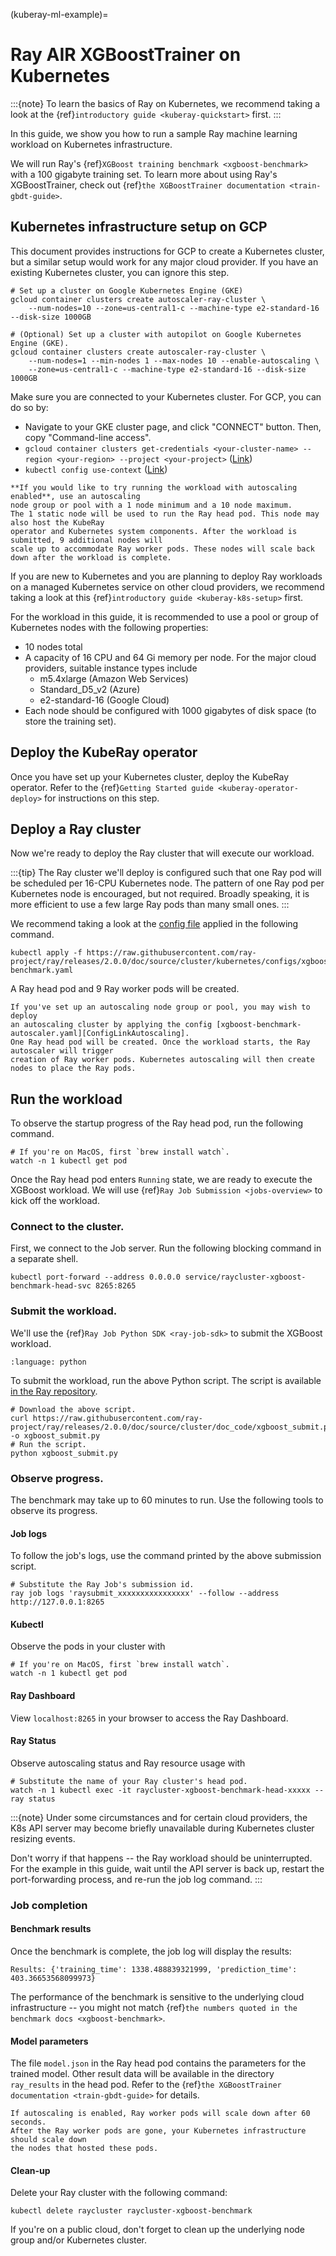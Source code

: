 (kuberay-ml-example)=

# Ray AIR XGBoostTrainer on Kubernetes

:::{note}
To learn the basics of Ray on Kubernetes, we recommend taking a look
at the {ref}`introductory guide <kuberay-quickstart>` first.
:::


In this guide, we show you how to run a sample Ray machine learning
workload on Kubernetes infrastructure.

We will run Ray's {ref}`XGBoost training benchmark <xgboost-benchmark>` with a 100 gigabyte training set.
To learn more about using Ray's XGBoostTrainer, check out {ref}`the XGBoostTrainer documentation <train-gbdt-guide>`.

## Kubernetes infrastructure setup on GCP

This document provides instructions for GCP to create a Kubernetes cluster, but a similar setup would work for any major cloud provider. If you have an existing Kubernetes cluster, you can ignore this step.

```shell
# Set up a cluster on Google Kubernetes Engine (GKE)
gcloud container clusters create autoscaler-ray-cluster \
    --num-nodes=10 --zone=us-central1-c --machine-type e2-standard-16 --disk-size 1000GB

# (Optional) Set up a cluster with autopilot on Google Kubernetes Engine (GKE).
gcloud container clusters create autoscaler-ray-cluster \
    --num-nodes=1 --min-nodes 1 --max-nodes 10 --enable-autoscaling \
    --zone=us-central1-c --machine-type e2-standard-16 --disk-size 1000GB
```

Make sure you are connected to your Kubernetes cluster. For GCP, you can do so by:
* Navigate to your GKE cluster page, and click "CONNECT" button. Then, copy "Command-line access".
* `gcloud container clusters get-credentials <your-cluster-name> --region <your-region> --project <your-project>` ([Link](https://cloud.google.com/sdk/gcloud/reference/container/clusters/get-credentials))
* `kubectl config use-context` ([Link](https://kubernetes.io/docs/tasks/access-application-cluster/configure-access-multiple-clusters/))

```{admonition} Optional: Set up an autopilot GKE cluster
**If you would like to try running the workload with autoscaling enabled**, use an autoscaling
node group or pool with a 1 node minimum and a 10 node maximum.
The 1 static node will be used to run the Ray head pod. This node may also host the KubeRay
operator and Kubernetes system components. After the workload is submitted, 9 additional nodes will
scale up to accommodate Ray worker pods. These nodes will scale back down after the workload is complete.
```

If you are new to Kubernetes and you are planning to deploy Ray workloads on a managed
Kubernetes service on other cloud providers, we recommend taking a look at this {ref}`introductory guide <kuberay-k8s-setup>` first. 

For the workload in this guide, it is recommended to use a pool or group of Kubernetes nodes
with the following properties:
- 10 nodes total
- A capacity of 16 CPU and 64 Gi memory per node. For the major cloud providers, suitable instance types include
    * m5.4xlarge (Amazon Web Services)
    * Standard_D5_v2 (Azure)
    * e2-standard-16 (Google Cloud)
- Each node should be configured with 1000 gigabytes of disk space (to store the training set).

## Deploy the KubeRay operator

Once you have set up your Kubernetes cluster, deploy the KubeRay operator.
Refer to the {ref}`Getting Started guide <kuberay-operator-deploy>`
for instructions on this step.

## Deploy a Ray cluster

Now we're ready to deploy the Ray cluster that will execute our workload.

:::{tip}
The Ray cluster we'll deploy is configured such that one Ray pod will be scheduled
per 16-CPU Kubernetes node. The pattern of one Ray pod per Kubernetes node is encouraged, but not required.
Broadly speaking, it is more efficient to use a few large Ray pods than many small ones.
:::

We recommend taking a look at the [config file][ConfigLink] applied in the following command.
```shell
kubectl apply -f https://raw.githubusercontent.com/ray-project/ray/releases/2.0.0/doc/source/cluster/kubernetes/configs/xgboost-benchmark.yaml
```

A Ray head pod and 9 Ray worker pods will be created.


```{admonition} Optional: Deploying an autoscaling Ray cluster
If you've set up an autoscaling node group or pool, you may wish to deploy
an autoscaling cluster by applying the config [xgboost-benchmark-autoscaler.yaml][ConfigLinkAutoscaling].
One Ray head pod will be created. Once the workload starts, the Ray autoscaler will trigger
creation of Ray worker pods. Kubernetes autoscaling will then create nodes to place the Ray pods.
```

## Run the workload

To observe the startup progress of the Ray head pod, run the following command.

```shell
# If you're on MacOS, first `brew install watch`.
watch -n 1 kubectl get pod
```

Once the Ray head pod enters `Running` state, we are ready to execute the XGBoost workload.
We will use {ref}`Ray Job Submission <jobs-overview>` to kick off the workload.

### Connect to the cluster.

First, we connect to the Job server. Run the following blocking command
in a separate shell.
```shell
kubectl port-forward --address 0.0.0.0 service/raycluster-xgboost-benchmark-head-svc 8265:8265
```

### Submit the workload.

We'll use the {ref}`Ray Job Python SDK <ray-job-sdk>` to submit the XGBoost workload.

```{literalinclude} /cluster/doc_code/xgboost_submit.py
:language: python
```

To submit the workload, run the above Python script.
The script is available [in the Ray repository][XGBSubmit].

```shell
# Download the above script.
curl https://raw.githubusercontent.com/ray-project/ray/releases/2.0.0/doc/source/cluster/doc_code/xgboost_submit.py -o xgboost_submit.py
# Run the script.
python xgboost_submit.py
```

### Observe progress.

The benchmark may take up to 60 minutes to run.
Use the following tools to observe its progress.

#### Job logs

To follow the job's logs, use the command printed by the above submission script.
```shell
# Substitute the Ray Job's submission id.
ray job logs 'raysubmit_xxxxxxxxxxxxxxxx' --follow --address http://127.0.0.1:8265
```

#### Kubectl

Observe the pods in your cluster with
```shell
# If you're on MacOS, first `brew install watch`.
watch -n 1 kubectl get pod
```

#### Ray Dashboard

View `localhost:8265` in your browser to access the Ray Dashboard.

#### Ray Status

Observe autoscaling status and Ray resource usage with
```shell
# Substitute the name of your Ray cluster's head pod.
watch -n 1 kubectl exec -it raycluster-xgboost-benchmark-head-xxxxx -- ray status
```

:::{note}
Under some circumstances and for certain cloud providers,
the K8s API server may become briefly unavailable during Kubernetes
cluster resizing events.

Don't worry if that happens -- the Ray workload should be uninterrupted.
For the example in this guide, wait until the API server is back up, restart the port-forwarding process,
and re-run the job log command.
:::

### Job completion

#### Benchmark results

Once the benchmark is complete, the job log will display the results:

```
Results: {'training_time': 1338.488839321999, 'prediction_time': 403.36653568099973}
```

The performance of the benchmark is sensitive to the underlying cloud infrastructure --
you might not match {ref}`the numbers quoted in the benchmark docs <xgboost-benchmark>`.

#### Model parameters
The file `model.json` in the Ray head pod contains the parameters for the trained model.
Other result data will be available in the directory `ray_results` in the head pod.
Refer to the {ref}`the XGBoostTrainer documentation <train-gbdt-guide>` for details.

```{admonition} Scale-down
If autoscaling is enabled, Ray worker pods will scale down after 60 seconds.
After the Ray worker pods are gone, your Kubernetes infrastructure should scale down
the nodes that hosted these pods.
```

#### Clean-up
Delete your Ray cluster with the following command:
```shell
kubectl delete raycluster raycluster-xgboost-benchmark
```
If you're on a public cloud, don't forget to clean up the underlying
node group and/or Kubernetes cluster.

[ConfigLink]:https://raw.githubusercontent.com/ray-project/ray/releases/2.0.0/doc/source/cluster/kubernetes/configs/xgboost-benchmark.yaml
[ConfigLinkAutoscaling]: https://raw.githubusercontent.com/ray-project/ray/releases/2.0.0/doc/source/cluster/kubernetes/configs/xgboost-benchmark-autoscaler.yaml
[XGBSubmit]: https://github.com/ray-project/ray/blob/releases/2.0.0/doc/source/cluster/doc_code/xgboost_submit.py

